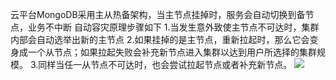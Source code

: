 ﻿云平台MongoDB采用主从热备架构，当主节点挂掉时，服务会自动切换到备节点，业务不中断
自动容灾原理步骤如下
1.当发生意外致使主节点不可达时，集群内部会自动选举出新的主节点
2.如果挂掉的是主节点，重新拉起时，那么它会变身成一个从节点；如果拉起失败会补充新节点进入集群以达到用户所选择的集群规模。
3.同样当任一从节点不可达时，也会尝试拉起节点或者补充新节点。
![](http://imgcache.tce.fsphere.cn/static/mc.qcloudimg.com/static/img/5cdada2069c890c3ba44486641413d20/zidongrongzai.png)